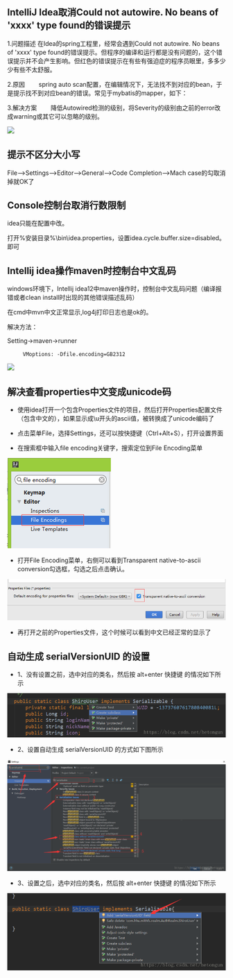 ## IntelliJ Idea取消Could not autowire. No beans of 'xxxx' type found的错误提示

1.问题描述
在Idea的spring工程里，经常会遇到Could not autowire. No beans of 'xxxx' type found的错误提示。但程序的编译和运行都是没有问题的，这个错误提示并不会产生影响。但红色的错误提示在有些有强迫症的程序员眼里，多多少少有些不太舒服。

2.原因
　　spring auto scan配置，在编辑情况下，无法找不到对应的bean，于是提示找不到对应bean的错误。常见于mybatis的mapper，如下：

3.解决方案
　　降低Autowired检测的级别，将Severity的级别由之前的error改成warning或其它可以忽略的级别。

![](md-1.png)


## 提示不区分大小写

File–>Settings–>Editor–>General–>Code Completion–>Mach case的勾取消掉就OK了

## Console控制台取消行数限制

idea只能在配置中改。

打开%安装目录%\bin\idea.properties，设置idea.cycle.buffer.size=disabled。即可

## Intellij idea操作maven时控制台中文乱码

windows环境下，Intellij idea12中maven操作时，控制台中文乱码问题（编译报错或者clean install时出现的其他错误描述乱码）

在cmd中mvn中文正常显示,log4j打印日志也是ok的。

解决方法：

Setting->maven->runner

         VMoptions: -Dfile.encoding=GB2312

![](md-3.png)

## 解决查看properties中文变成unicode码

- 使用idea打开一个包含Properties文件的项目，然后打开Properties配置文件（包含中文的），如果显示成\u开头的ascii值，被转换成了unicode编码了

- 点击菜单File，选择Settings，还可以按快捷键（Ctrl+Alt+S），打开设置界面

- 在搜索框中输入file encoding关键字，搜索定位到File Encoding菜单

![](md-4.jpg)

- 打开File Encoding菜单，右侧可以看到Transparent native-to-ascii conversion勾选框，勾选之后点击确认。

![](md-5.jpg)

- 再打开之前的Properties文件，这个时候可以看到中文已经正常的显示了

## 自动生成 serialVersionUID 的设置

- 1、没有设置之前，选中对应的类名，然后按 alt+enter 快捷键 的情况如下所示

![](2020-06-10-20-58-32.png)

- 2、设置自动生成 serialVersionUID 的方式如下图所示

![](2020-06-10-20-59-01.png)

- 3、设置之后，选中对应的类名，然后按 alt+enter 快捷键 的情况如下所示

![](2020-06-10-20-59-14.png)

##

